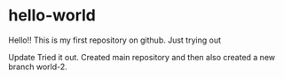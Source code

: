 # hello-world
Hello!! This is my first repository on github. Just trying out

Update
Tried it out. Created main repository and then also created a new branch world-2.
